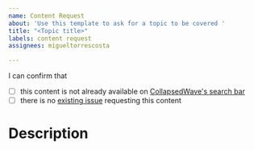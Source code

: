 ```yaml
---
name: Content Request
about: 'Use this template to ask for a topic to be covered '
title: "<Topic title>"
labels: content request
assignees: migueltorrescosta

---
```


I can confirm that
- [ ] this content is not already available on [CollapsedWave's search bar](https://collapsedwave.com/)
- [ ] there is no [existing issue](https://github.com/migueltorrescosta/collapsedwave/issues) requesting this content

# Description

<!-- Add the topic description here. Details are appreciated  -->
